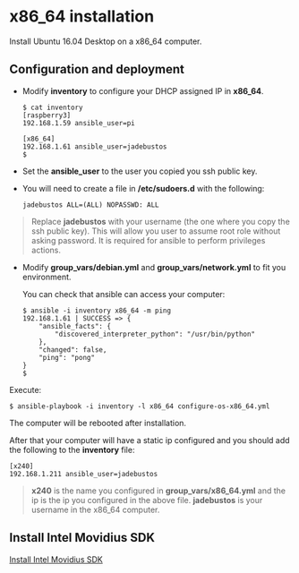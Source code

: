 # x86_64 installation

Install Ubuntu 16.04 Desktop on a x86_64 computer.

## Configuration and deployment 

+ Modify **inventory** to configure your DHCP assigned IP in **x86_64**.

   ```
   $ cat inventory
   [raspberry3]
   192.168.1.59 ansible_user=pi

   [x86_64]
   192.168.1.61 ansible_user=jadebustos
   $
   ```

+ Set the **ansible_user** to the user you copied you ssh public key.

+ You will need to create a file in **/etc/sudoers.d** with the following:

  ```
  jadebustos ALL=(ALL) NOPASSWD: ALL
  ```

> Replace **jadebustos** with your username (the one where you copy the ssh public key). This will allow you user to assume root role without asking password. It is required for ansible to perform privileges actions.

+ Modify **group_vars/debian.yml** and **group_vars/network.yml** to fit you environment.

   You can check that ansible can access your computer:

   ```
   $ ansible -i inventory x86_64 -m ping
   192.168.1.61 | SUCCESS => {
       "ansible_facts": {
           "discovered_interpreter_python": "/usr/bin/python"
       },
       "changed": false,
       "ping": "pong"
   }
   $
   ```

Execute:

```
$ ansible-playbook -i inventory -l x86_64 configure-os-x86_64.yml
```

The computer will be rebooted after installation.

After that your computer will have a static ip configured and you should add the following to the **inventory** file:

```
[x240]
192.168.1.211 ansible_user=jadebustos
```

> **x240** is the name you configured in **group_vars/x86_64.yml** and the ip is the ip you configured in the above file. **jadebustos** is your username in the x86_64 computer.

## Install Intel Movidius SDK

[Install Intel Movidius SDK](install-movidius-sdk.md)